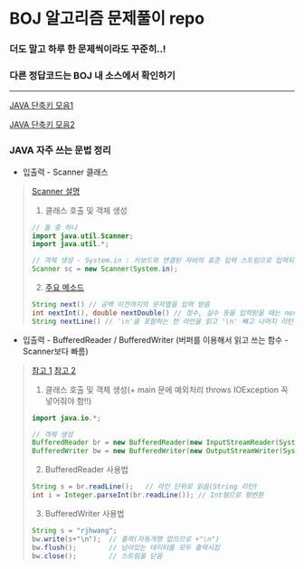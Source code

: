 BOJ 알고리즘 문제풀이 repo
=========================
### 더도 말고 하루 한 문제씩이라도 꾸준히..!
### 다른 정답코드는 BOJ 내 소스에서 확인하기
------------------------------------------------
[JAVA 단축키 모음1](https://lookingfor.tistory.com/entry/%EC%9D%B4%ED%81%B4%EB%A6%BD%EC%8A%A4-%EC%9C%A0%EC%9A%A9%ED%95%9C-%EB%8B%A8%EC%B6%95%ED%82%A4-%EC%A0%95%EB%A6%AC)

[JAVA 단축키 모음2](https://gangzzang.tistory.com/entry/%EC%9D%B4%ED%81%B4%EB%A6%BD%EC%8A%A4Eclipse-%EC%9C%A0%EC%9A%A9%ED%95%9C-%EB%8B%A8%EC%B6%95%ED%82%A4)
### JAVA 자주 쓰는 문법 정리
- 입출력 - Scanner 클래스

>   [Scanner 설명](https://mine-it-record.tistory.com/103)
>  
>1. 클래스 호출 및 객체 생성
>```java
>// 둘 중 하나
>import java.util.Scanner;
>import java.util.*;
>
>// 객체 생성 - System.in : 키보드와 연결된 자바의 표준 입력 스트림으로 입력되는 키를 바이트로 리턴
>Scanner sc = new Scanner(System.in);
>```
>
>2. [주요 메소드](https://kutar37.tistory.com/entry/%EC%9E%90%EB%B0%94-String-%ED%81%B4%EB%9E%98%EC%8A%A4%EC%9D%98->%EB%A9%94%EC%86%8C%EB%93%9C)
>```java
>String next() // 공백 이전까지의 문자열을 입력 받음
>int nextInt(), double nextDouble() // 정수, 실수 등을 입력받을 때는 next + 자료형()
>String nextLine() // '\n'을 포함하는 한 라인을 읽고 '\n' 빼고 나머지 리턴
>```

- 입출력 - BufferedReader / BufferedWriter (버퍼를 이용해서 읽고 쓰는 함수 - Scanner보다 빠름)
>  
>  [참고 1](https://jhnyang.tistory.com/92)
>  [참고 2](https://coding-factory.tistory.com/251)
>
>1. 클래스 호출 및 객체 생성(+ main 문에 예외처리 throws IOException 꼭 넣어줘야 함!!)
>```java
>import java.io.*;
>
>// 객체 생성
>BufferedReader br = new BufferedReader(new InputStreamReader(System.in));
>BufferedWriter bw = new BufferedWriter(new OutputStreamWriter(System.out));
>```
>
>2. BufferedReader 사용법
>```java
>String s = br.readLine();   // 라인 단위로 읽음(String 리턴)
>int i = Integer.parseInt(br.readLine()); // Int형으로 형변환
>```
>
>3. BufferedWriter 사용법
>```java
>String s = "rjhwang";
>bw.write(s+"\n");  // 출력(자동개행 없으므로 +"\n")
>bw.flush();        // 남아있는 데이터를 모두 출력시킴
>bw.close();        // 스트림을 닫음
>```
